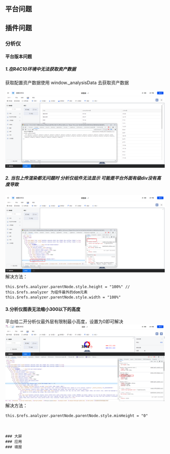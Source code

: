 ## 平台问题



## 插件问题

### 分析仪
#### 平台版本问题 

##### 1.在R4C10环境中无法获取资产数据

获取配置资产数据使用 window._analysisData  去获取资产数据

![alt](./images/analyzer_C10.png)

#####   2. 当包上传渲染都无问题时 分析仪组件无法显示 可能是平台外面有级div没有高度导致

![alt](./images/anaylzer_01.png)
 解决方法：

```
this.$refs.analyzer.parentNode.style.height = "100%" //  this.$refs.analyzer 为组件最外的dom元素
this.$refs.analyzer.parentNode.style.width = "100%"
```
#### 3.分析仪图表无法缩小300以下的高度
平台给二开分析仪最外层有限制最小高度，设置为0即可解决
![alt](./images/analyzer_02.png)
 解决方法：

```
this.$refs.analyzer.parentNode.parentNode.style.minHeight = "0" 



### 大屏
### 应用
### 填报